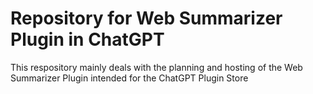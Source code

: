 # Repository for Web Summarizer Plugin in ChatGPT

This respository mainly deals with the planning and hosting of the Web Summarizer Plugin intended for the ChatGPT Plugin Store
